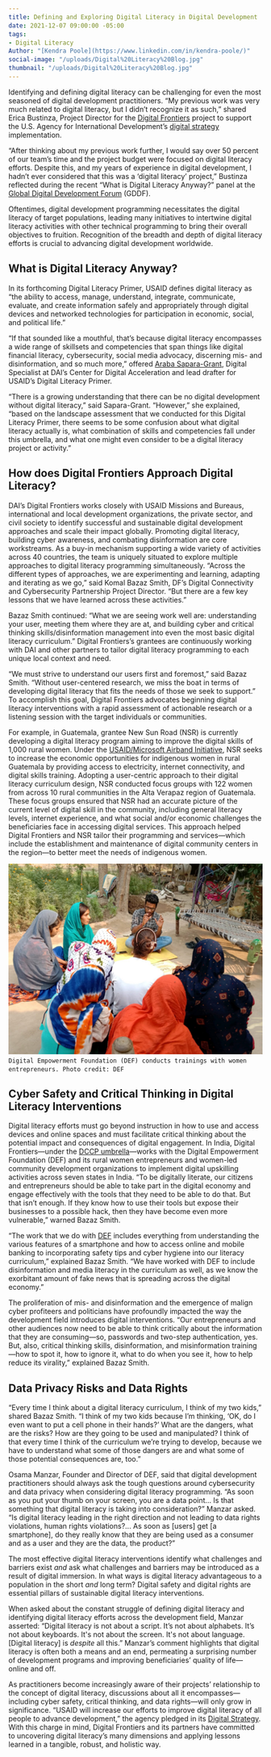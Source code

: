 ```yaml
---
title: Defining and Exploring Digital Literacy in Digital Development
date: 2021-12-07 09:00:00 -05:00
tags:
- Digital Literacy
Author: "[Kendra Poole](https://www.linkedin.com/in/kendra-poole/)"
social-image: "/uploads/Digital%20Literacy%20Blog.jpg"
thumbnail: "/uploads/Digital%20Literacy%20Blog.jpg"
---
```


Identifying and defining digital literacy can be challenging for even the most seasoned of digital development practitioners. “My previous work was very much related to digital literacy, but I didn’t recognize it as such,” shared Erica Bustinza, Project Director for the [Digital Frontiers](https://www.dai.com/our-work/projects/worldwide-digital-frontiers-df) project to support the U.S. Agency for International Development’s [digital strategy](https://www.usaid.gov/usaid-digital-strategy) implementation.

“After thinking about my previous work further, I would say over 50 percent of our team’s time and the project budget were focused on digital literacy efforts. Despite this, and my years of experience in digital development, I hadn’t ever considered that this was a ‘digital literacy’ project,” Bustinza reflected during the recent “What is Digital Literacy Anyway?” panel at the [Global Digital Development Forum](https://digitaldevforum.com/agenda/) (GDDF).

Oftentimes, digital development programming necessitates the digital literacy of target populations, leading many initiatives to intertwine digital literacy activities with other technical programming to bring their overall objectives to fruition. Recognition of the breadth and depth of digital literacy efforts is crucial to advancing digital development worldwide.

<!--more-->

## What is Digital Literacy Anyway?

In its forthcoming Digital Literacy Primer, USAID defines digital literacy as “the ability to access, manage, understand, integrate, communicate, evaluate, and create information safely and appropriately through digital devices and networked technologies for participation in economic, social, and political life.”

“If that sounded like a mouthful, that’s because digital literacy encompasses a wide range of skillsets and competencies that span things like digital financial literacy, cybersecurity, social media advocacy, discerning mis- and disinformation, and so much more,” offered [Araba Sapara-Grant](https://www.dai.com/who-we-are/our-team/araba-sapara-grant), Digital Specialist at DAI’s Center for Digital Acceleration and lead drafter for USAID’s Digital Literacy Primer.

“There is a growing understanding that there can be no digital development without digital literacy,” said Sapara-Grant. “However,” she explained, “based on the landscape assessment that we conducted for this Digital Literacy Primer, there seems to be some confusion about what digital literacy actually is, what combination of skills and competencies fall under this umbrella, and what one might even consider to be a digital literacy project or activity.”

## How does Digital Frontiers Approach Digital Literacy?

DAI’s Digital Frontiers works closely with USAID Missions and Bureaus, international and local development organizations, the private sector, and civil society to identify successful and sustainable digital development approaches and scale their impact globally. Promoting digital literacy, building cyber awareness, and combating disinformation are core workstreams. As a buy-in mechanism supporting a wide variety of activities across 40 countries, the team is uniquely situated to explore multiple approaches to digital literacy programming simultaneously. “Across the different types of approaches, we are experimenting and learning, adapting and iterating as we go,” said Komal Bazaz Smith, DF’s Digital Connectivity and Cybersecurity Partnership Project Director. “But there are a few key lessons that we have learned across these activities.”

Bazaz Smith continued: “What we are seeing work well are: understanding your user, meeting them where they are at, and building cyber and critical thinking skills/disinformation management into even the most basic digital literacy curriculum.” Digital Frontiers’s grantees are continuously working with DAI and other partners to tailor digital literacy programming to each unique local context and need.

“We must strive to understand our users first and foremost,” said Bazaz Smith. “Without user-centered research, we miss the boat in terms of developing digital literacy that fits the needs of those we seek to support.” To accomplish this goal, Digital Frontiers advocates beginning digital literacy interventions with a rapid assessment of actionable research or a listening session with the target individuals or communities.

For example, in Guatemala, grantee New Sun Road (NSR) is currently developing a digital literacy program aiming to improve the digital skills of 1,000 rural women. Under the [USAID/Microsoft Airband Initiative](https://www.usaid.gov/digital-development/usaid-microsoft-airband-initiative#:\~:text=Launched%20in%20August%202020%2C%20the%20USAID%2FMicrosoft%20Airband%20Initiative,and%20the%20U.S.%20Agency%20for%20International%20Development%20%28USAID%29.), NSR seeks to increase the economic opportunities for indigenous women in rural Guatemala by providing access to electricity, internet connectivity, and digital skills training. Adopting a user-centric approach to their digital literacy curriculum design, NSR conducted focus groups with 122 women from across 10 rural communities in the Alta Verapaz region of Guatemala. These focus groups ensured that NSR had an accurate picture of the current level of digital skill in the community, including general literacy levels, internet experience, and what social and/or economic challenges the beneficiaries face in accessing digital services. This approach helped Digital Frontiers and NSR tailor their programming and services—which include the establishment and maintenance of digital community centers in the region—to better meet the needs of indigenous women.

![Digital Literacy Blog.jpg](/uploads/Digital%20Literacy%20Blog.jpg)`Digital Empowerment Foundation (DEF) conducts trainings with women entrepreneurs. Photo credit: DEF`

## Cyber Safety and Critical Thinking in Digital Literacy Interventions

Digital literacy efforts must go beyond instruction in how to use and access devices and online spaces and must facilitate critical thinking about the potential impact and consequences of digital engagement. In India, Digital Frontiers—under the [DCCP umbrella](https://www.usaid.gov/digital-development/digital-connectivity-cybersecurity-partnership)—works with the Digital Empowerment Foundation (DEF) and its rural women entrepreneurs and women-led community development organizations to implement digital upskilling activities across seven states in India. “To be digitally literate, our citizens and entrepreneurs should be able to take part in the digital economy and engage effectively with the tools that they need to be able to do that. But that isn’t enough. If they know how to use their tools but expose their businesses to a possible hack, then they have become even more vulnerable,” warned Bazaz Smith.

“The work that we do with [DEF](https://defindia.org/) includes everything from understanding the various features of a smartphone and how to access online and mobile banking to incorporating safety tips and cyber hygiene into our literacy curriculum,” explained Bazaz Smith. “We have worked with DEF to include disinformation and media literacy in the curriculum as well, as we know the exorbitant amount of fake news that is spreading across the digital economy.”

The proliferation of mis- and disinformation and the emergence of malign cyber profiteers and politicians have profoundly impacted the way the development field introduces digital interventions. “Our entrepreneurs and other audiences now need to be able to think critically about the information that they are consuming—so, passwords and two-step authentication, yes. But, also, critical thinking skills, disinformation, and misinformation training—how to spot it, how to ignore it, what to do when you see it, how to help reduce its virality,” explained Bazaz Smith.

## Data Privacy Risks and Data Rights

“Every time I think about a digital literacy curriculum, I think of my two kids,” shared Bazaz Smith. “I think of my two kids because I’m thinking, ‘OK, do I even want to put a cell phone in their hands?’ What are the dangers, what are the risks? How are they going to be used and manipulated? I think of that every time I think of the curriculum we’re trying to develop, because we have to understand what some of those dangers are and what some of those potential consequences are, too.”

Osama Manzar, Founder and Director of DEF, said that digital development practitioners should always ask the tough questions around cybersecurity and data privacy when considering digital literacy programming. “As soon as you put your thumb on your screen, you are a data point… Is that something that digital literacy is taking into consideration?” Manzar asked. “Is digital literacy leading in the right direction and not leading to data rights violations, human rights violations?... As soon as \[users\] get \[a smartphone\], do they really know that they are being used as a consumer and as a user and they are the data, the product?”

The most effective digital literacy interventions identify what challenges and barriers exist *and* ask what challenges and barriers may be introduced as a result of digital immersion. In what ways is digital literacy advantageous to a population in the short *and* long term? Digital safety and digital rights are essential pillars of sustainable digital literacy interventions.

When asked about the constant struggle of defining digital literacy and identifying digital literacy efforts across the development field, Manzar asserted: “Digital literacy is not about a script. It’s not about alphabets. It’s not about keyboards. It's not about the screen. It's not about language. \[Digital literacy\] is *despite* all this.” Manzar’s comment highlights that digital literacy is often both a means and an end, permeating a surprising number of development programs and improving beneficiaries’ quality of life—online and off.

As practitioners become increasingly aware of their projects’ relationship to the concept of digital literacy, discussions about all it encompasses—including cyber safety, critical thinking, and data rights—will only grow in significance. “USAID will increase our efforts to improve digital literacy of all people to advance development,” the agency pledged in its [Digital Strategy](https://www.usaid.gov/usaid-digital-strategy/01-executive-summary). With this charge in mind, Digital Frontiers and its partners have committed to uncovering digital literacy’s many dimensions and applying lessons learned in a tangible, robust, and holistic way.